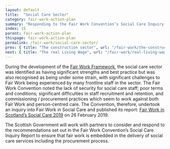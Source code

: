 ```yaml
---
layout: default
title:  "Social Care Sector"
category: fair-work-action-plan
summary: "Responding to the Fair Work Convention’s Social Care Inquiry recommendations."
index: 15
parent: fair-work-action-plan
thispage: fair-work-action-plan
permalink: /fair-work/social-care-sector/
prev: { title: "The construction sector", url: "/fair-work/the-construction-sector/" }
next: { title: "The real Living Wage", url: "/fair-work/real-living-wage/" }
---
```


During the development of the [Fair Work Framework](https://www.fairworkconvention.scot/the-fair-work-framework/), the social care sector was identified as having significant strengths and best practice but was also recognised as being under some strain, with significant challenges to Fair Work being experienced by many frontline staff in the sector.  The Fair Work Convention noted the lack of security for social care staff; poor terms and conditions; significant difficulties in staff recruitment and retention, and commissioning / procurement practices which seem to work against both Fair Work and person-centred care. The Convention, therefore, undertook an inquiry into Fair Work in Social Care and published its report: [Fair Work in Scotland’s Social Care 2019](https://www.fairworkconvention.scot/our-report-on-fair-work-in-social-care/) on 26 February 2019. 

The Scottish Government will work with partners to consider and respond to the recommendations set out in the Fair Work Convention’s Social Care Inquiry Report to ensure that fair work is embedded in the delivery of social care services including the procurement process.   
